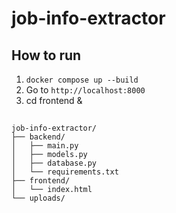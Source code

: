 # job-info-extractor

## How to run
1. `docker compose up --build`
2. Go to `http://localhost:8000`
3. cd frontend & 

## 
```
job-info-extractor/
├── backend/
│   ├── main.py
│   ├── models.py
│   ├── database.py
│   └── requirements.txt
├── frontend/
│   └── index.html
└── uploads/
```
